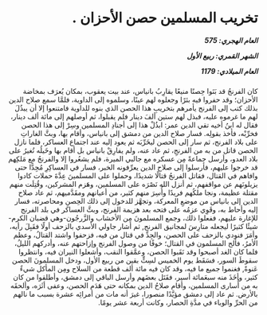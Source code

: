 <h1 dir="rtl">تخريب المسلمين حصن الأحزان .</h1>

<h5 dir="rtl">العام الهجري:  575

الشهر القمري: ربيع الأول

العام الميلادي: 1179</h5>

<p dir="rtl">كان الفرنجُ قد بَنَوا حِصنًا منيعًا يقارِبُ بانياس، عند بيت يعقوب، بمكان يُعرَف بمخاضة الأحزان؛ وقد حفروا فيه بئرًا وجعلوه لهم عينًا، وسلموه إلى الداوية، فلمَّا سمع صلاح الدين بذلك كتب إلى الفرنج يأمرهم بتخريبِ هذا الحصن الذي بنوه للداوية فامتنعوا إلا أن يبذُلَ لهم ما غرموه عليه، فبذل لهم ستين ألفَ دينار فلم يقبلوا، ثم أوصلهم إلى مائة ألف دينار، فقال له ابنُ أخيه تقي الدين عمر: ابذُلْ هذا إلى أجنادِ المسلمين وسِرْ إلى هذا الحصن فخرِّبْه، فأخذ بقولِه. فسار صلاح الدين من دمشق إلى بانياس، وأقام بها، وبثَّ الغاراتِ على بلاد الفرنج، ثم سار إلى الحصن ليخَرِّبَه ثم يعود إليه عند اجتماع العساكر، فلما نازل الحصن قاتل من به من الفرنجِ، ثم عاد عنه، ولم يفارِقْ بانياس بل أقام بها وخَيلُه تُغيرُ على بلاد العدو، وأرسل جماعةً مِن عسكره مع جالبي الميرة، فلم يشعُروا إلا والفرنجُ مع مَلكِهم قد خرجوا عليهم، فأرسلوا إلى صلاح الدين يعرِّفونه الخبر، فسار في العساكِرِ مُجِدًّا حتى وافاهم في القتال، فقاتل الفرنجُ قتالًا شديدًا، وحملوا على المسلمينَ عِدَّةَ حملات كادوا يزيلونَهم عن مواقفهم، ثم أنزل الله نَصْرَه على المسلمين، وهَزم المشركين، وقُتِلَت منهم مقتلة عظيمة، ونجا ملكُهم فريدًا وأُسِرَ منهم كثير، من أعيانهم ومقَدَّميهم، ثم عاد صلاح الدين إلى بانياس من موضعِ المعركة، وتجهَّز للدخول إلى ذلك الحِصنِ ومحاصرته، فسار إليه وأحاط به، وقَوِي عزمُه على فتحه بعد هزيمة الفرنج، وبثَّ العساكر في بلد الفرنج للإغارة عليهم، ففعلوا ذلك، وجمع المسلمونَ مِن الأخشاب والزَّرجُون-وهي قضبان الكرم- شيئًا كثيرًا ليجعله متارِسَ لمجانيق الفرنج, ثم أشار جاولي الأسدي بالزحف أولًا فقَبِلَ رأيه، وأمَرَ فنودي بالزحف على الحصن، والجِدِّ في قتال من فيه، فزحفوا واشتد القتالُ، وعظم الأمرُ، فألح المسلمون في القتال؛ خوفًا من وصول الفرنج وإزاحتهم عنه، وأدركهم الليلُ، فلما كان الغد أصبحوا وقد نَقَبوا الحصن، وعمَّقوا النقب، وأشعلوا النيران فيه، وانتظروا سقوطَ السور، فسَقَط يوم الخميس لسِتٍّ بقين من ربيع الأول، ودخل المسلمونَ الحصن عَنوةً, فغنموا جميع ما فيه، وقد كان فيه مائة ألف قطعة من السلاح ومِن المأكل شيءٌ كثير، وأخَذَ منه سبعَمائة أسير، فقَتَل بعضَهم وأرسل الباقي إلى دمشق، وأطلقوا من كان به من أُسارى المسلمين، وأقام صلاحُ الدين بمكانه حتى هَدَم الحصن، وعفى أثَرَه، وألحقَه بالأرض. ثم عاد إلى دمشق مؤيَّدًا منصورا، غيرَ أنه مات من أمرائِه عشرة بسبب ما نالهم من الحرِّ والوباء في مدَّةِ الحصار، وكانت أربعة عشر يومًا.</p></br>
